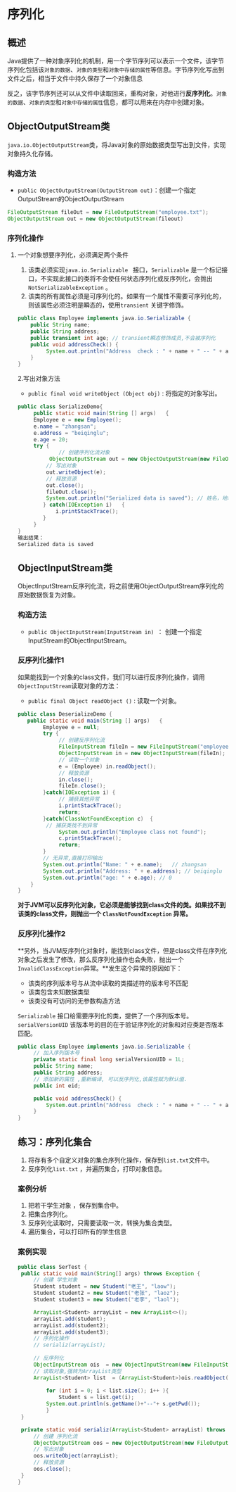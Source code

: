 # 序列化

## 概述

Java提供了一种对象序列化的机制，用一个字节序列可以表示一个文件，该字节序列化包括该`对象的数据`、`对象的类型`和`对象中存储的属性`等信息。字节序列化写出到文件之后，相当于文件中持久保存了一个对象信息

反之，该字节序列还可以从文件中读取回来，重构对象，对他进行**反序列化**。`对象的数据`、`对象的类型`和`对象中存储的属性`信息，都可以用来在内存中创建对象。

## ObjectOutputStream类

`java.io.ObjectOutputStream`类，将Java对象的原始数据类型写出到文件，实现对象持久化存储。

### 构造方法

- `public ObjectOutputStream(OutputStream out)`：创建一个指定OutputStream的ObjectOutputStream

```java
FileOutputStream fileOut = new FileOutputStream("employee.txt");
ObjectOutputStream out = new ObjectOutputStream(fileout)
```

### 序列化操作

1. 一个对象想要序列化，必须满足两个条件

   1. 该类必须实现`java.io.Serializable ` 接口，`Serializable` 是一个标记接口，不实现此接口的类将不会使任何状态序列化或反序列化，会抛出`NotSerializableException` 。
   2. 该类的所有属性必须是可序列化的。如果有一个属性不需要可序列化的，则该属性必须注明是瞬态的，使用`transient` 关键字修饰。

   ```java
   public class Employee implements java.io.Serializable {
       public String name;
       public String address;
       public transient int age; // transient瞬态修饰成员,不会被序列化
       public void addressCheck() {
         	System.out.println("Address  check : " + name + " -- " + address);
       }
   }
   ```

   2.写出对象方法

   * `public final void writeObject (Object obj)` : 将指定的对象写出。

   ```java
   public class SerializeDemo{
      	public static void main(String [] args)   {
       	Employee e = new Employee();
       	e.name = "zhangsan";
       	e.address = "beiqinglu";
       	e.age = 20; 
       	try {
         		// 创建序列化流对象
             ObjectOutputStream out = new ObjectOutputStream(new FileOutputStream("employee.txt"));
           	// 写出对象
           	out.writeObject(e);
           	// 释放资源
           	out.close();
           	fileOut.close();
           	System.out.println("Serialized data is saved"); // 姓名，地址被序列化，年龄没有被序列化。
           } catch(IOException i)   {
               i.printStackTrace();
           }
      	}
   }
   输出结果：
   Serialized data is saved
   ```

   ## ObjectInputStream类

   ObjectInputStream反序列化流，将之前使用ObjectOutputStream序列化的原始数据恢复为对象。 

   ### 构造方法

   * `public ObjectInputStream(InputStream in) `： 创建一个指定InputStream的ObjectInputStream。

   ### 反序列化操作1

   如果能找到一个对象的class文件，我们可以进行反序列化操作，调用`ObjectInputStream`读取对象的方法：

   - `public final Object readObject ()` : 读取一个对象。

   ```java
   public class DeserializeDemo {
      public static void main(String [] args)   {
           Employee e = null;
           try {		
                // 创建反序列化流
                FileInputStream fileIn = new FileInputStream("employee.txt");
                ObjectInputStream in = new ObjectInputStream(fileIn);
                // 读取一个对象
                e = (Employee) in.readObject();
                // 释放资源
                in.close();
                fileIn.close();
           }catch(IOException i) {
                // 捕获其他异常
                i.printStackTrace();
                return;
           }catch(ClassNotFoundException c)  {
           	// 捕获类找不到异常
                System.out.println("Employee class not found");
                c.printStackTrace();
                return;
           }
           // 无异常,直接打印输出
           System.out.println("Name: " + e.name);	// zhangsan
           System.out.println("Address: " + e.address); // beiqinglu
           System.out.println("age: " + e.age); // 0
       }
   }
   ```

   **对于JVM可以反序列化对象，它必须是能够找到class文件的类。如果找不到该类的class文件，则抛出一个 `ClassNotFoundException` 异常。**  

   ### **反序列化操作2**

   **另外，当JVM反序列化对象时，能找到class文件，但是class文件在序列化对象之后发生了修改，那么反序列化操作也会失败，抛出一个`InvalidClassException`异常。**发生这个异常的原因如下：

   * 该类的序列版本号与从流中读取的类描述符的版本号不匹配 
   * 该类包含未知数据类型 
   * 该类没有可访问的无参数构造方法 

   `Serializable` 接口给需要序列化的类，提供了一个序列版本号。`serialVersionUID` 该版本号的目的在于验证序列化的对象和对应类是否版本匹配。

   ```java
   public class Employee implements java.io.Serializable {
        // 加入序列版本号
        private static final long serialVersionUID = 1L;
        public String name;
        public String address;
        // 添加新的属性 ,重新编译, 可以反序列化,该属性赋为默认值.
        public int eid; 
   
        public void addressCheck() {
            System.out.println("Address  check : " + name + " -- " + address);
        }
   }
   ```

   ## 练习：序列化集合

   1. 将存有多个自定义对象的集合序列化操作，保存到`list.txt`文件中。
   2. 反序列化`list.txt` ，并遍历集合，打印对象信息。

   ### 案例分析

   1. 把若干学生对象 ，保存到集合中。
   2. 把集合序列化。
   3. 反序列化读取时，只需要读取一次，转换为集合类型。
   4. 遍历集合，可以打印所有的学生信息

   ### 案例实现

   ```java
   public class SerTest {
   	public static void main(String[] args) throws Exception {
   		// 创建 学生对象
   		Student student = new Student("老王", "laow");
   		Student student2 = new Student("老张", "laoz");
   		Student student3 = new Student("老李", "laol");
   
   		ArrayList<Student> arrayList = new ArrayList<>();
   		arrayList.add(student);
   		arrayList.add(student2);
   		arrayList.add(student3);
   		// 序列化操作
   		// serializ(arrayList);
   		
   		// 反序列化  
   		ObjectInputStream ois  = new ObjectInputStream(new FileInputStream("list.txt"));
   		// 读取对象,强转为ArrayList类型
   		ArrayList<Student> list  = (ArrayList<Student>)ois.readObject();
   		
         	for (int i = 0; i < list.size(); i++ ){
             	Student s = list.get(i);
           	System.out.println(s.getName()+"--"+ s.getPwd());
         	}
   	}
   
   	private static void serializ(ArrayList<Student> arrayList) throws Exception {
   		// 创建 序列化流 
   		ObjectOutputStream oos = new ObjectOutputStream(new FileOutputStream("list.txt"));
   		// 写出对象
   		oos.writeObject(arrayList);
   		// 释放资源
   		oos.close();
   	}
   }
   ```

   
